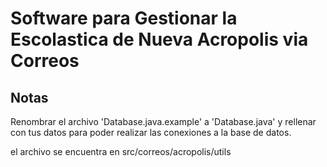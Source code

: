 # Software para Gestionar la Escolastica de Nueva Acropolis via Correos
## Notas
Renombrar el archivo 'Database.java.example' a 'Database.java' y rellenar con
tus datos para poder realizar las conexiones a la base de datos.

el archivo se encuentra en src/correos/acropolis/utils

